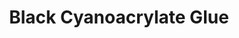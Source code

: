---
layout: product
title: "Black Cyanoacrylate Glue"
price: "1200" 
desc: "Super lepal"
img_path: "/assets/img/AK12016.webp"
brand: "AK"
available: false
special_offer: false
new: false
soon: false
cat: "070000"
subcat: "070200"
subsubcat: "070201"
sifra: "AK12016"
popular: false
spec: false
---
